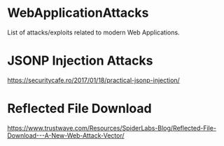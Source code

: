 # WebApplicationAttacks
List of attacks/exploits related to modern Web Applications.

# JSONP Injection Attacks
https://securitycafe.ro/2017/01/18/practical-jsonp-injection/

# Reflected File Download
https://www.trustwave.com/Resources/SpiderLabs-Blog/Reflected-File-Download---A-New-Web-Attack-Vector/
